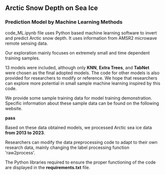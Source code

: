 ## Arctic Snow Depth on Sea Ice
### Prediction Model by Machine Learning Methods
code_ML.ipynb file uses Python based machine learning software to invert and predict Arctic snow depth. It uses information from AMSR2 microwave remote sensing data.

Our exploration mainly focuses on extremely small and time dependent training samples.

13 models were included, although only **KNN**, **Extra Trees**, and **TabNet** were chosen as the final adopted models. The code for other models is also provided for researchers to modify or reference. We hope that researchers can explore more potential in small sample machine learning inspired by this code.

We provide some sample training data for model training demonstration. Specific information about these sample data can be found on the following website.

**pass**

Based on these data obtained models, we processed Arctic sea ice data **from 2013 to 2023**.



Researchers can modify the data preprocessing code to adapt to their own research data, mainly changing the label processing function 'raw2process'.

The Python libraries required to ensure the proper functioning of the code are displayed in the **requirements.txt** file.
